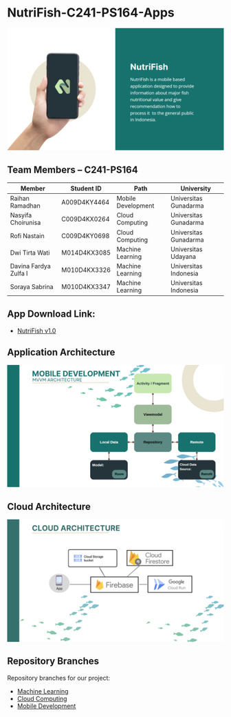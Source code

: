 # NutriFish-C241-PS164-Apps
![view](https://github.com/NutriFish-C241-PS164/NutriFish-C241-PS164-Apps/blob/main/nutriFish.png)


## Team Members – C241-PS164
| Member    | Student ID    | Path    | University    |
|------------|------------|------------|------------|
| Raihan Ramadhan    | A009D4KY4464 | Mobile Development | Universitas Gunadarma |
| Nasyifa Choirunisa    | C009D4KX0264 | Cloud Computing | Universitas Gunadarma |
| Rofi Nastain   | C009D4KY0698 | Cloud Computing | Universitas Gunadarma |
| Dwi Tirta Wati    | M014D4KX3085 | Machine Learning | Universitas Udayana |
| Davina Fardya Zulfa I    | M010D4KX3326 | Machine Learning | Universitas Indonesia |
| Soraya Sabrina    | M010D4KX3347 | Machine Learning | Universitas Indonesia |


## App Download Link:
- [NutriFish v1.0](https://github.com/NutriFish-C241-PS164/Nutrifish-C241-PS164-MobileDevelopment/releases/download/v1.0/NutriFish-v1.0.apk)


## Application Architecture
![view](https://github.com/NutriFish-C241-PS164/NutriFish-C241-PS164-Apps/blob/main/MVVM.png)


## Cloud Architecture
![viewmodel](https://github.com/NutriFish-C241-PS164/NutriFish-C241-PS164-Apps/blob/main/cloudArchitecture.png)


## Repository Branches
Repository branches for our project:
  - [Machine Learning](https://github.com/NutriFish-C241-PS164/Machine-Learning)
  - [Cloud Computing](https://github.com/NutriFish-C241-PS164/API)
  - [Mobile Development](https://github.com/NutriFish-C241-PS164/Nutrifish-C241-PS164-MobileDevelopment)
